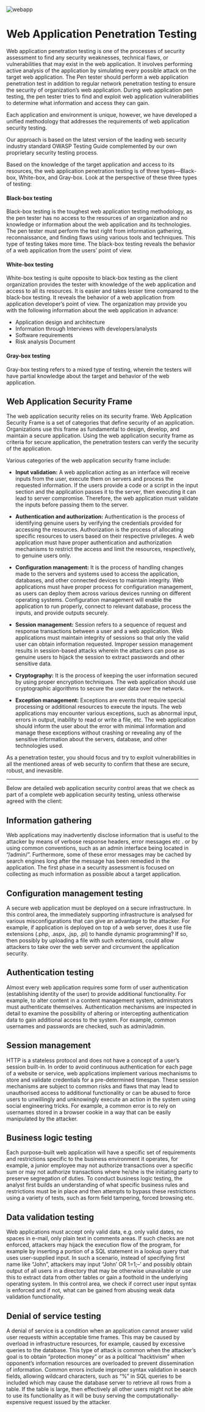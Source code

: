 ![webapp](https://static.javatpoint.com/blog/images/web-application.png)

# Web Application Penetration Testing
Web application penetration testing is one of the processes of security assessment to find any security weaknesses, technical flaws, or vulnerabilities that may exist in the web application. It involves performing active analysis of the application by simulating every possible attack on the target web application. The Pen tester should perform a web application penetration test in addition to regular network penetration testing to ensure the security of organization’s web application. During web application pen testing, the pen tester tries to find and exploit web application vulnerabilities to determine what information and access they can gain.

Each application and environment is unique, however, we have developed a unified methodology that addresses the requirements of web application security testing.

Our approach is based on the latest version of the leading web security industry standard OWASP Testing Guide complemented by our own proprietary security testing process.

Based on the knowledge of the target application and access to its resources, the web application penetration testing is of three types—Black-box, White-box, and Gray-box. Look at the perspective of these three types of testing:

#### Black-box testing
Black-box testing is the toughest web application testing methodology, as the pen tester has no access to the resources of an organization and no knowledge or information about the web application and its technologies. The pen tester must perform the test right from information gathering, reconnaissance, and finding flaws using various tools and techniques. This type of testing takes more time. The black-box testing reveals the behavior of a web application from the users’ point of view.

#### White-box testing
White-box testing is quite opposite to black-box testing as the client organization provides the tester with knowledge of the web application and access to all its resources. It is easier and takes lesser time compared to the black-box testing. It reveals the behavior of a web application from application developer’s point of view. The organization may provide you with the following information about the web application in advance:

- Application design and architecture
- Information through Interviews with developers/analysts
- Software requirements
- Risk analysis Document

#### Gray-box testing 
Gray-box testing refers to a mixed type of testing, wherein the testers will have partial knowledge about the target and behavior of the web application.


## Web Application Security Frame
The web application security relies on its security frame. Web Application Security Frame is a set of categories that define security of an application. Organizations use this frame as fundamental to design, develop, and maintain a secure application. Using the web application security frame as criteria for secure application, the penetration testers can verify the security of the application.

Various categories of the web application security frame include:  
- **Input validation:** A web application acting as an interface will receive inputs from the user, execute them on servers and process the requested information. If the users provide a code or a script in the input section and the application passes it to the server, then executing it can lead to server compromise. Therefore, the web application must validate the inputs before passing them to the server.

- **Authentication and authorization:** Authentication is the process of identifying genuine users by verifying the credentials provided for accessing the resources. Authorization is the process of allocating specific resources to users based on their respective privileges. A web application must have proper authentication and authorization mechanisms to restrict the access and limit the resources, respectively, to genuine users only.

- **Configuration management:** It is the process of handling changes made to the servers and systems used to access the application, databases, and other connected devices to maintain integrity. Web applications must have proper process for configuration management, as users can deploy them across various devices running on different operating systems. Configuration management will enable the application to run properly, connect to relevant database, process the inputs, and provide outputs securely.

- **Session management:** Session refers to a sequence of request and response transactions between a user and a web application. Web applications must maintain integrity of sessions so that only the valid user can obtain information requested. Improper session management results in session-based attacks wherein the attackers can pose as genuine users to hijack the session to extract passwords and other sensitive data.

- **Cryptography:** It is the process of keeping the user information secured by using proper encryption techniques. The web application should use cryptographic algorithms to secure the user data over the network.

- **Exception management:** Exceptions are events that require special processing or additional resources to execute the inputs. The web applications may encounter various exceptions, such as abnormal input, errors in output, inability to read or write a file, etc. The web application should inform the user about the error with minimal information and manage these exceptions without crashing or revealing any of the sensitive information about the servers, database, and other technologies used.

As a penetration tester, you should focus and try to exploit vulnerabilities in all the mentioned areas of web security to confirm that these are secure, robust, and inevasible.

---------
Below are detailed web application security control areas that we check as part of a complete web application security testing, unless otherwise agreed with the client:

## Information gathering
Web applications may inadvertently disclose information that is useful to the attacker by means of verbose response headers, error messages etc . or by using common conventions, such as an admin interface being located in “/admin/”. Furthermore, some of these error messages may be cached by search engines long after the message has been remedied in the application. The first phase in a security assessment is focused on collecting as much  information as possible about a target application.

## Configuration management testing
A secure web application must be deployed on a secure infrastructure. In this control area, the immediately supporting infrastructure is analysed for various misconfigurations that can give an advantage to the attacker. For example, if application is deployed on top of a web server, does it use file extensions (.php, .aspx, .jsp, .pl) to handle dynamic programming? If so, then possibly by uploading a file with such extensions, could allow attackers to take over the web server and circumvent the application security.

## Authentication testing
Almost every web application requires some form of user authentication (establishing identity of the user) to provide additional functionality. For example, to alter content in a content management system, administrators must authenticate themselves. Authentication mechanisms are inspected in detail to examine the possibility of altering or intercepting authentication data to gain additional access to the system. For example, common usernames and passwords are checked, such as admin/admin.

## Session management
HTTP is a stateless protocol and does not have a concept of a user’s session built-in. In order to avoid continuous authentication for each page of a website or service, web applications implement various mechanisms to store and validate credentials for a pre-determined timespan. These session mechanisms are subject to common risks and flaws that may lead to unauthorised access to additional functionality or can be abused to force users to unwillingly and unknowingly execute an action in the system using social engineering tricks. For example, a common error is to rely on usernames stored in a browser cookie in a way that can be easily manipulated by the attacker.

## Business logic testing

Each purpose-built web application will have a specific set of requirements and restrictions specific to the business environment it operates, for example, a junior employee may not authorize transactions over a specific sum or may not authorize transactions where he/she is the initiating party to preserve segregation of duties. To conduct business logic testing, the analyst first builds an understanding of what specific business rules and restrictions must be in place and then attempts to bypass these restrictions using a variety of tests, such as form field tampering, forced browsing etc.

## Data validation testing

Web applications must accept only valid data, e.g. only valid dates, no spaces in e-mail, only plain text in comments areas. If such checks are not enforced, attackers may hijack the execution flow of the program, for example by inserting a portion of a SQL statement in a lookup query that uses user-supplied input. In such a scenario, instead of specifying first name like “John”, attackers may input “John’ OR 1=1;–’ and possibly obtain output of all users in a directory that may be otherwise unavailable or use this to extract data from other tables or gain a foothold in the underlying operating system. In this control area, we check if correct user input syntax is enforced and if not, what can be gained from abusing weak data validation functionality.

## Denial of service testing

A denial of service is a condition when an application cannot answer valid user requests within acceptable time frames. This may be caused by overload in infrastructure resources, for example, caused by excessive queries to the database. This type of attack is common when the attacker’s goal is to obtain “protection money” or as a political “hacktivism” when
opponent’s information resources are overloaded to prevent dissemination of information. Common errors include improper syntax validation in search fields, allowing wildcard characters, such as “%” in SQL queries to be included which may cause the database server to retrieve all rows from a table. If the table is large, then effectively all other users might not be able to use its functionality as it will be busy serving the computationally-expensive request issued by the attacker.
